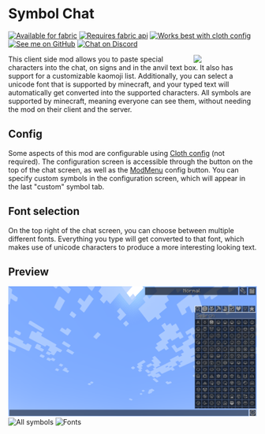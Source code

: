 # Symbol Chat

[<img alt="Available for fabric" height="56" src="https://cdn.jsdelivr.net/npm/@intergrav/devins-badges@2.8.0/assets/cozy/supported/fabric_vector.svg">](https://fabricmc.net/)
[<img alt="Requires fabric api" height="56" src="https://cdn.jsdelivr.net/npm/@intergrav/devins-badges@2.8.0/assets/cozy/requires/fabric-api_vector.svg">](https://modrinth.com/mod/fabric-api)
[<img alt="Works best with cloth config" height="56" src="https://cdn.jsdelivr.net/npm/@intergrav/devins-badges@2/assets/cozy/requires/cloth-config-api_vector.svg">](https://modrinth.com/mod/cloth-config)
[<img alt="See me on GitHub" height="56" src="https://cdn.jsdelivr.net/npm/@intergrav/devins-badges@2.8.0/assets/cozy/social/github-singular_vector.svg">](https://github.com/replaceitem)
[<img alt="Chat on Discord" height="56" src="https://cdn.jsdelivr.net/npm/@intergrav/devins-badges@2.8.0/assets/cozy/social/discord-singular_vector.svg">](https://discord.gg/etTDQAVSgt)

<img src="https://raw.githubusercontent.com/replaceitem/symbol-chat/master/images/icon.png" align="right" width="128px"/>

This client side mod allows you to paste special characters into the chat, on signs and in the anvil text box.
It also has support for a customizable kaomoji list.
Additionally, you can select a unicode font that is supported by minecraft,
and your typed text will automatically get converted into the supported characters.
All symbols are supported by minecraft, meaning everyone can see them, without needing the mod on their client and the server.

## Config

Some aspects of this mod are configurable using [Cloth config](https://modrinth.com/mod/cloth-config) (not required).
The configuration screen is accessible through the button on the top of the chat screen, as well as the [ModMenu](https://modrinth.com/mod/modmenu) config button.
You can specify custom symbols in the configuration screen, which will appear in the last "custom" symbol tab.

## Font selection

On the top right of the chat screen, you can choose between multiple different fonts.
Everything you type will get converted to that font,
which makes use of unicode characters to produce a more interesting looking text.

## Preview

![Symbol menu](https://raw.githubusercontent.com/replaceitem/symbol-chat/master/images/symbol_menu.png)
![All symbols](https://raw.githubusercontent.com/replaceitem/symbol-chat/master/images/symbol_list.gif)
![Fonts](https://raw.githubusercontent.com/replaceitem/symbol-chat/master/images/fonts.png)